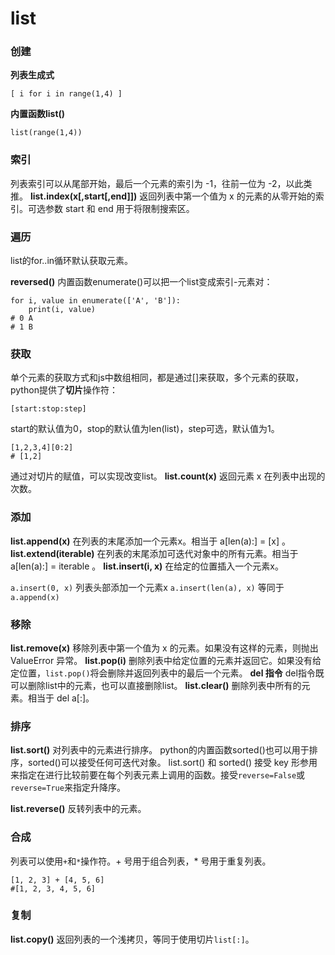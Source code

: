 list
===
###  创建
**列表生成式**
```
[ i for i in range(1,4) ]
```
**内置函数list()**
```
list(range(1,4))
```

###  索引
列表索引可以从尾部开始，最后一个元素的索引为 -1，往前一位为 -2，以此类推。
**list.index(x[,start[,end]])**
返回列表中第一个值为 x 的元素的从零开始的索引。可选参数 start 和 end 用于将限制搜索区。

###  遍历
list的for..in循环默认获取元素。

**reversed()**
内置函数enumerate()可以把一个list变成索引-元素对：
```
for i, value in enumerate(['A', 'B']):
    print(i, value)
# 0 A
# 1 B
```

###  获取
单个元素的获取方式和js中数组相同，都是通过[]来获取，多个元素的获取，python提供了**切片**操作符：
```
[start:stop:step]
```
start的默认值为0，stop的默认值为len(list)，step可选，默认值为1。
```
[1,2,3,4][0:2]
# [1,2]
```
通过对切片的赋值，可以实现改变list。
**list.count(x)**
返回元素 x 在列表中出现的次数。

###  添加
**list.append(x)**
在列表的末尾添加一个元素x。相当于 a[len(a):] = [x] 。
**list.extend(iterable)**
在列表的末尾添加可迭代对象中的所有元素。相当于 a[len(a):] = iterable 。
**list.insert(i, x)**
在给定的位置插入一个元素x。

`a.insert(0, x)` 
列表头部添加一个元素x
`a.insert(len(a), x)` 
等同于`a.append(x)`

###  移除
**list.remove(x)**
移除列表中第一个值为 x 的元素。如果没有这样的元素，则抛出 ValueError 异常。
**list.pop(i)**
删除列表中给定位置的元素并返回它。如果没有给定位置，`list.pop()`将会删除并返回列表中的最后一个元素。
**del 指令**
del指令既可以删除list中的元素，也可以直接删除list。
**list.clear()**
删除列表中所有的元素。相当于 del a[:]。


###  排序
**list.sort()**
对列表中的元素进行排序。
python的内置函数sorted()也可以用于排序，sorted()可以接受任何可迭代对象。
list.sort() 和 sorted() 接受 key 形参用来指定在进行比较前要在每个列表元素上调用的函数。接受`reverse=False`或`reverse=True`来指定升降序。

**list.reverse()**
反转列表中的元素。

###  合成
列表可以使用`+`和`*`操作符。+ 号用于组合列表，* 号用于重复列表。
```
[1, 2, 3] + [4, 5, 6]
#[1, 2, 3, 4, 5, 6]
```

###  复制
**list.copy()**
返回列表的一个浅拷贝，等同于使用切片`list[:]`。